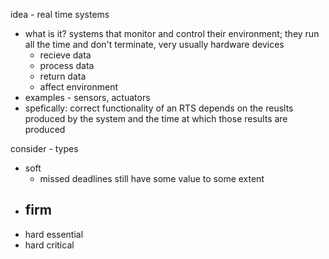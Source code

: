 idea - real time systems
- what is it? systems that monitor and control their environment; they run all the time and don't terminate, very usually hardware devices
	- recieve data
	- process data
	- return data
	- affect environment
- examples - sensors, actuators
- spefically: correct functionality of an RTS depends on the reuslts produced by the system and the time at which those results are produced

consider - types
- soft
	- missed deadlines still have some value to some extent
- firm
	- 
- hard essential
- hard critical